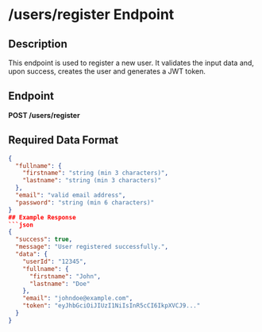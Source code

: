 # /users/register Endpoint

## Description
This endpoint is used to register a new user. It validates the input data and, upon success, creates the user and generates a JWT token.

## Endpoint
**POST /users/register**

## Required Data Format
```json
{
  "fullname": {
    "firstname": "string (min 3 characters)",
    "lastname": "string (min 3 characters)"
  },
  "email": "valid email address",
  "password": "string (min 6 characters)"
}
## Example Response
```json
{
  "success": true,
  "message": "User registered successfully.",
  "data": {
    "userId": "12345",
    "fullname": {
      "firstname": "John",
      "lastname": "Doe"
    },
    "email": "johndoe@example.com",
    "token": "eyJhbGciOiJIUzI1NiIsInR5cCI6IkpXVCJ9..."
  }
}
